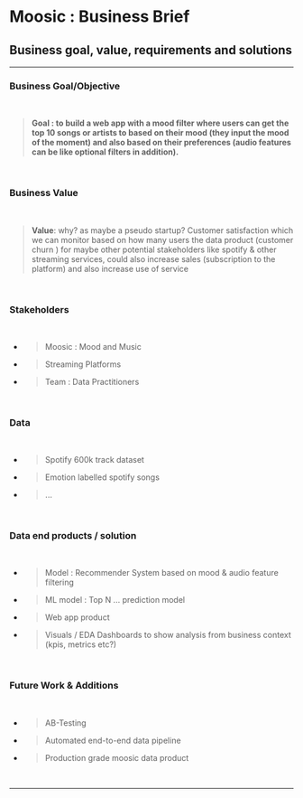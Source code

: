 #  __Moosic : Business Brief__




##  __Business goal, value, requirements and solutions__


---

###  __Business Goal/Objective__

<br>

> __Goal : to build a web app with a mood filter where users can get the top 10 songs or artists to based on their mood (they input the mood of the moment) and also based on their preferences (audio features can be like optional filters in addition).__

<br>

###  __Business Value__

<br>

> __Value__: why? as maybe a pseudo startup? Customer satisfaction which we can monitor based on how many users the data product (customer churn ) for maybe other potential stakeholders like spotify & other streaming services, could also increase sales (subscription to the platform) and also increase use of service

<br>



###  __Stakeholders__

<br>

* > Moosic : Mood and Music
* > Streaming Platforms
* > Team : Data Practitioners

<br>


###  __Data__

<br>

* > Spotify 600k track dataset 
* > Emotion labelled spotify songs
* > ...

<br>


###  __Data end products / solution__

<br>

* > Model : Recommender System based on mood & audio feature filtering 
* > ML model : Top N ...  prediction model 
* > Web app product
* > Visuals / EDA Dashboards to show analysis from business context (kpis, metrics etc?)

<br>

###  __Future Work & Additions__

<br>

* > AB-Testing
* > Automated end-to-end data pipeline
* > Production grade moosic data product

<br>

---




